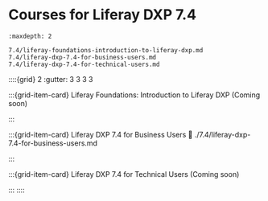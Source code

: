 # Courses for Liferay DXP 7.4

```{toctree}
:maxdepth: 2

7.4/liferay-foundations-introduction-to-liferay-dxp.md
7.4/liferay-dxp-7.4-for-business-users.md
7.4/liferay-dxp-7.4-for-technical-users.md
```

::::{grid} 2
:gutter: 3 3 3 3

:::{grid-item-card}  Liferay Foundations: Introduction to Liferay DXP (Coming soon)

:::

:::{grid-item-card}  Liferay DXP 7.4 for Business Users
:link: ./7.4/liferay-dxp-7.4-for-business-users.md

:::

:::{grid-item-card}  Liferay DXP 7.4 for Technical Users (Coming soon)

:::
::::


